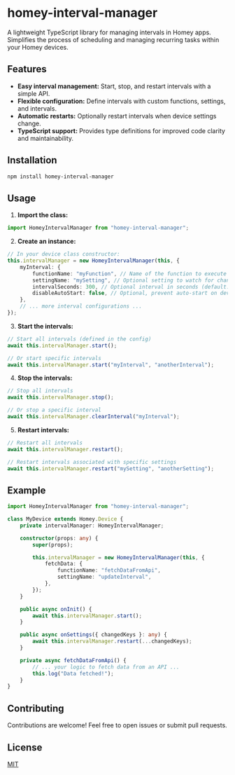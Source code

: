 # homey-interval-manager

A lightweight TypeScript library for managing intervals in Homey apps. Simplifies the process of scheduling and managing
recurring tasks within your Homey devices.

## Features

-   **Easy interval management:** Start, stop, and restart intervals with a simple API.
-   **Flexible configuration:** Define intervals with custom functions, settings, and intervals.
-   **Automatic restarts:** Optionally restart intervals when device settings change.
-   **TypeScript support:** Provides type definitions for improved code clarity and maintainability.

## Installation

```bash
npm install homey-interval-manager
```

## Usage

1. **Import the class:**

<!-- end list -->

```typescript
import HomeyIntervalManager from "homey-interval-manager";
```

2. **Create an instance:**

<!-- end list -->

```typescript
// In your device class constructor:
this.intervalManager = new HomeyIntervalManager(this, {
    myInterval: {
        functionName: "myFunction", // Name of the function to execute
        settingName: "mySetting", // Optional setting to watch for changes
        intervalSeconds: 300, // Optional interval in seconds (default: 600)
        disableAutoStart: false, // Optional, prevent auto-start on device init
    },
    // ... more interval configurations ...
});
```

3. **Start the intervals:**

<!-- end list -->

```typescript
// Start all intervals (defined in the config)
await this.intervalManager.start();

// Or start specific intervals
await this.intervalManager.start("myInterval", "anotherInterval");
```

4. **Stop the intervals:**

<!-- end list -->

```typescript
// Stop all intervals
await this.intervalManager.stop();

// Or stop a specific interval
await this.intervalManager.clearInterval("myInterval");
```

5. **Restart intervals:**

<!-- end list -->

```typescript
// Restart all intervals
await this.intervalManager.restart();

// Restart intervals associated with specific settings
await this.intervalManager.restart("mySetting", "anotherSetting");
```

## Example

```typescript
import HomeyIntervalManager from "homey-interval-manager";

class MyDevice extends Homey.Device {
    private intervalManager: HomeyIntervalManager;

    constructor(props: any) {
        super(props);

        this.intervalManager = new HomeyIntervalManager(this, {
            fetchData: {
                functionName: "fetchDataFromApi",
                settingName: "updateInterval",
            },
        });
    }

    public async onInit() {
        await this.intervalManager.start();
    }

    public async onSettings({ changedKeys }: any) {
        await this.intervalManager.restart(...changedKeys);
    }

    private async fetchDataFromApi() {
        // ... your logic to fetch data from an API ...
        this.log("Data fetched!");
    }
}
```

## Contributing

Contributions are welcome\! Feel free to open issues or submit pull requests.

## License

[MIT](LICENSE)
